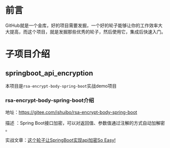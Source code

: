 # 前言
GitHub就是一个金库，好的项目需要发掘，一个好的轮子能够让你的工作效率大大提高，而这个项目，就是发掘那些优秀的轮子，然后使用它，集成后快速入门。

# 子项目介绍

## springboot_api_encryption

本项目是`rsa-encrypt-body-spring-boot`实战demo项目

### rsa-encrypt-body-spring-boot介绍

地址：https://gitee.com/ishuibo/rsa-encrypt-body-spring-boot

描述 ：Spring Boot接口加密，可以对返回值、参数值通过注解的方式自动加解密 。

实战文章：<a href= "http://mp.weixin.qq.com/s?__biz=MzUzMDE4NjE4Mg==&mid=2247484027&idx=1&sn=c2dcb2f59cd2867c7849bad4fd979962&chksm=fa54e8d2cd2361c42bb08fe823b5e326b23a6bb5086e3416e1d767db98c5fb7528c3c8f5195c&token=1910800837&lang=zh_CN#rd">这个轮子让SpringBoot实现api加密So Easy!</a>
